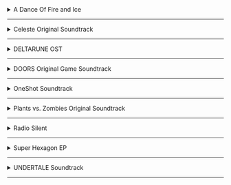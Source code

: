 <!-- files -->
<details>
    <hr />
    <summary>A Dance Of Fire and Ice</summary>
    <a
        class="link"
        href="A%20Dance%20Of%20Fire%20and%20Ice%2FA%20Dance%20Of%20Fire%20And%20Ice.jpg"
        >A Dance Of Fire And Ice.jpg</a
    ><br />
    <a
        class="link"
        href="A%20Dance%20Of%20Fire%20and%20Ice%2FA%20Dance%20of%20Fire%20and%20Ice.flac"
        >A Dance of Fire and Ice.flac</a
    ><br />
    <a class="link" href="A%20Dance%20Of%20Fire%20and%20Ice%2FOffbeats.flac"
        >Offbeats.flac</a
    ><br />
    <a
        class="link"
        href="A%20Dance%20Of%20Fire%20and%20Ice%2FThe%20Wind-Up.flac"
        >The Wind-Up.flac</a
    ><br />
    <a
        class="link"
        href="A%20Dance%20Of%20Fire%20and%20Ice%2FLove%20Letters.flac"
        >Love Letters.flac</a
    ><br />
    <a
        class="link"
        href="A%20Dance%20Of%20Fire%20and%20Ice%2FThe%20Midnight%20Train.flac"
        >The Midnight Train.flac</a
    ><br />
    <a class="link" href="A%20Dance%20Of%20Fire%20and%20Ice%2FPulse.flac"
        >Pulse.flac</a
    ><br />
    <a
        class="link"
        href="A%20Dance%20Of%20Fire%20and%20Ice%2FThanks%20For%20Playing%20My%20Game.flac"
        >Thanks For Playing My Game.flac</a
    ><br />
    <a
        class="link"
        href="A%20Dance%20Of%20Fire%20and%20Ice%2FSpin%202%20Win.flac"
        >Spin 2 Win.flac</a
    ><br />
    <a
        class="link"
        href="A%20Dance%20Of%20Fire%20and%20Ice%2FJungle%20City.flac"
        >Jungle City.flac</a
    ><br />
    <a
        class="link"
        href="A%20Dance%20Of%20Fire%20and%20Ice%2FButterfly%20Planet.flac"
        >Butterfly Planet.flac</a
    ><br />
    <a
        class="link"
        href="A%20Dance%20Of%20Fire%20and%20Ice%2FArtificial%20Chariot.flac"
        >Artificial Chariot.flac</a
    ><br />
    <a
        class="link"
        href="A%20Dance%20Of%20Fire%20and%20Ice%2FThird%20Wave%20Flip-Flop.flac"
        >Third Wave Flip-Flop.flac</a
    ><br />
    <a
        class="link"
        href="A%20Dance%20Of%20Fire%20and%20Ice%2FOne%20forgotten%20night.flac"
        >One forgotten night.flac</a
    ><br />
    <a
        class="link"
        href="A%20Dance%20Of%20Fire%20and%20Ice%2FBonus%20-%20A%20Dance%20of%20Fire%20and%20Ice%20%5BRabbit%20ver.%5D.flac"
        >Bonus - A Dance of Fire and Ice [Rabbit ver.].flac</a
    ><br />
    <a
        class="link"
        href="A%20Dance%20Of%20Fire%20and%20Ice%2FBonus%20-%20A%20Dance%20of%20Fire%20and%20Ice%20%5BSpooky%20ver.%5D.flac"
        >Bonus - A Dance of Fire and Ice [Spooky ver.].flac</a
    ><br />
    <a class="link" href="A%20Dance%20Of%20Fire%20and%20Ice%2FIt%20Go.flac"
        >It Go.flac</a
    ><br />
    <a class="link" href="A%20Dance%20Of%20Fire%20and%20Ice%2FLORELEI.flac"
        >LORELEI.flac</a
    ><br />
</details>
<hr />
<details>
    <hr />
    <summary>Celeste Original Soundtrack</summary>
    <a
        class="link"
        href="Celeste%20Original%20Soundtrack%2FCeleste%20Original%20Soundtrack.png"
        >Celeste Original Soundtrack.png</a
    ><br />
    <a class="link" href="Celeste%20Original%20Soundtrack%2FPrologue.mp3"
        >Prologue.mp3</a
    ><br />
    <a class="link" href="Celeste%20Original%20Soundtrack%2FFirst%20Steps.mp3"
        >First Steps.mp3</a
    ><br />
    <a class="link" href="Celeste%20Original%20Soundtrack%2FResurrections.mp3"
        >Resurrections.mp3</a
    ><br />
    <a class="link" href="Celeste%20Original%20Soundtrack%2FAwake.mp3"
        >Awake.mp3</a
    ><br />
    <a
        class="link"
        href="Celeste%20Original%20Soundtrack%2FPostcard%20from%20Celeste%20Mountain.mp3"
        >Postcard from Celeste Mountain.mp3</a
    ><br />
    <a class="link" href="Celeste%20Original%20Soundtrack%2FChecking%20In.mp3"
        >Checking In.mp3</a
    ><br />
    <a
        class="link"
        href="Celeste%20Original%20Soundtrack%2FSpirit%20of%20Hospitality.mp3"
        >Spirit of Hospitality.mp3</a
    ><br />
    <a
        class="link"
        href="Celeste%20Original%20Soundtrack%2FScattered%20and%20Lost.mp3"
        >Scattered and Lost.mp3</a
    ><br />
    <a class="link" href="Celeste%20Original%20Soundtrack%2FGolden.mp3"
        >Golden.mp3</a
    ><br />
    <a class="link" href="Celeste%20Original%20Soundtrack%2FAnxiety.mp3"
        >Anxiety.mp3</a
    ><br />
    <a
        class="link"
        href="Celeste%20Original%20Soundtrack%2FQuiet%20and%20Falling.mp3"
        >Quiet and Falling.mp3</a
    ><br />
    <a
        class="link"
        href="Celeste%20Original%20Soundtrack%2FIn%20the%20Mirror.mp3"
        >In the Mirror.mp3</a
    ><br />
    <a
        class="link"
        href="Celeste%20Original%20Soundtrack%2FMadeline%20and%20Theo.mp3"
        >Madeline and Theo.mp3</a
    ><br />
    <a class="link" href="Celeste%20Original%20Soundtrack%2FStarjump.mp3"
        >Starjump.mp3</a
    ><br />
    <a class="link" href="Celeste%20Original%20Soundtrack%2FReflection.mp3"
        >Reflection.mp3</a
    ><br />
    <a
        class="link"
        href="Celeste%20Original%20Soundtrack%2FConfronting%20Myself.mp3"
        >Confronting Myself.mp3</a
    ><br />
    <a class="link" href="Celeste%20Original%20Soundtrack%2FLittle%20Goth.mp3"
        >Little Goth.mp3</a
    ><br />
    <a
        class="link"
        href="Celeste%20Original%20Soundtrack%2FReach%20for%20the%20Summit.mp3"
        >Reach for the Summit.mp3</a
    ><br />
    <a class="link" href="Celeste%20Original%20Soundtrack%2FExhale.mp3"
        >Exhale.mp3</a
    ><br />
    <a
        class="link"
        href="Celeste%20Original%20Soundtrack%2FHeart%20of%20the%20Mountain.mp3"
        >Heart of the Mountain.mp3</a
    ><br />
    <a
        class="link"
        href="Celeste%20Original%20Soundtrack%2FMy%20Dearest%20Friends.mp3"
        >My Dearest Friends.mp3</a
    ><br />
</details>
<hr />
<details>
    <hr />
    <summary>DELTARUNE OST</summary>
    <details>
        <hr />
        <summary>Chapter 1</summary>
        <a
            class="link"
            href="DELTARUNE%20OST%2FChapter%201%2FDELTARUNE%20Chapter%201%20OST.png"
            >DELTARUNE Chapter 1 OST.png</a
        ><br />
        <a
            class="link"
            href="DELTARUNE%20OST%2FChapter%201%2FANOTHER%20HIM.flac"
            >ANOTHER HIM.flac</a
        ><br />
        <a class="link" href="DELTARUNE%20OST%2FChapter%201%2FBeginning.flac"
            >Beginning.flac</a
        ><br />
        <a class="link" href="DELTARUNE%20OST%2FChapter%201%2FSchool.flac"
            >School.flac</a
        ><br />
        <a class="link" href="DELTARUNE%20OST%2FChapter%201%2FSusie.flac"
            >Susie.flac</a
        ><br />
        <a class="link" href="DELTARUNE%20OST%2FChapter%201%2FThe%20Door.flac"
            >The Door.flac</a
        ><br />
        <a class="link" href="DELTARUNE%20OST%2FChapter%201%2FCliffs.flac"
            >Cliffs.flac</a
        ><br />
        <a class="link" href="DELTARUNE%20OST%2FChapter%201%2FThe%20Chase.flac"
            >The Chase.flac</a
        ><br />
        <a class="link" href="DELTARUNE%20OST%2FChapter%201%2FThe%20Legend.flac"
            >The Legend.flac</a
        ><br />
        <a class="link" href="DELTARUNE%20OST%2FChapter%201%2FLancer.flac"
            >Lancer.flac</a
        ><br />
        <a
            class="link"
            href="DELTARUNE%20OST%2FChapter%201%2FRude%20Buster.flac"
            >Rude Buster.flac</a
        ><br />
        <a class="link" href="DELTARUNE%20OST%2FChapter%201%2FEmpty%20Town.flac"
            >Empty Town.flac</a
        ><br />
        <a
            class="link"
            href="DELTARUNE%20OST%2FChapter%201%2FWeird%20Birds.flac"
            >Weird Birds.flac</a
        ><br />
        <a
            class="link"
            href="DELTARUNE%20OST%2FChapter%201%2FField%20of%20Hopes%20and%20Dreams.flac"
            >Field of Hopes and Dreams.flac</a
        ><br />
        <a
            class="link"
            href="DELTARUNE%20OST%2FChapter%201%2FFanfare%20(from%20Rose%20of%20Winter).flac"
            >Fanfare (from Rose of Winter).flac</a
        ><br />
        <a class="link" href="DELTARUNE%20OST%2FChapter%201%2FLantern.flac"
            >Lantern.flac</a
        ><br />
        <a
            class="link"
            href="DELTARUNE%20OST%2FChapter%201%2FI'm%20Very%20Bad.flac"
            >I'm Very Bad.flac</a
        ><br />
        <a
            class="link"
            href="DELTARUNE%20OST%2FChapter%201%2FChecker%20Dance.flac"
            >Checker Dance.flac</a
        ><br />
        <a
            class="link"
            href="DELTARUNE%20OST%2FChapter%201%2FQuiet%20Autumn.flac"
            >Quiet Autumn.flac</a
        ><br />
        <a
            class="link"
            href="DELTARUNE%20OST%2FChapter%201%2FScarlet%20Forest.flac"
            >Scarlet Forest.flac</a
        ><br />
        <a
            class="link"
            href="DELTARUNE%20OST%2FChapter%201%2FThrash%20Machine.flac"
            >Thrash Machine.flac</a
        ><br />
        <a class="link" href="DELTARUNE%20OST%2FChapter%201%2FVs.%20Lancer.flac"
            >Vs. Lancer.flac</a
        ><br />
        <a class="link" href="DELTARUNE%20OST%2FChapter%201%2FBasement.flac"
            >Basement.flac</a
        ><br />
        <a
            class="link"
            href="DELTARUNE%20OST%2FChapter%201%2FImminent%20Death.flac"
            >Imminent Death.flac</a
        ><br />
        <a class="link" href="DELTARUNE%20OST%2FChapter%201%2FVs.%20Susie.flac"
            >Vs. Susie.flac</a
        ><br />
        <a
            class="link"
            href="DELTARUNE%20OST%2FChapter%201%2FCard%20Castle.flac"
            >Card Castle.flac</a
        ><br />
        <a
            class="link"
            href="DELTARUNE%20OST%2FChapter%201%2FRouxls%20Kaard.flac"
            >Rouxls Kaard.flac</a
        ><br />
        <a class="link" href="DELTARUNE%20OST%2FChapter%201%2FApril%202012.flac"
            >April 2012.flac</a
        ><br />
        <a class="link" href="DELTARUNE%20OST%2FChapter%201%2FHip%20Shop.flac"
            >Hip Shop.flac</a
        ><br />
        <a class="link" href="DELTARUNE%20OST%2FChapter%201%2FGallery.flac"
            >Gallery.flac</a
        ><br />
        <a class="link" href="DELTARUNE%20OST%2FChapter%201%2FChaos%20King.flac"
            >Chaos King.flac</a
        ><br />
        <a
            class="link"
            href="DELTARUNE%20OST%2FChapter%201%2FDarkness%20Falls.flac"
            >Darkness Falls.flac</a
        ><br />
        <a class="link" href="DELTARUNE%20OST%2FChapter%201%2FThe%20Circus.flac"
            >The Circus.flac</a
        ><br />
        <a
            class="link"
            href="DELTARUNE%20OST%2FChapter%201%2FTHE%20WORLD%20REVOLVING.flac"
            >THE WORLD REVOLVING.flac</a
        ><br />
        <a class="link" href="DELTARUNE%20OST%2FChapter%201%2FFriendship.flac"
            >Friendship.flac</a
        ><br />
        <a class="link" href="DELTARUNE%20OST%2FChapter%201%2FTHE%20HOLY.flac"
            >THE HOLY.flac</a
        ><br />
        <a class="link" href="DELTARUNE%20OST%2FChapter%201%2FYour%20Power.flac"
            >Your Power.flac</a
        ><br />
        <a
            class="link"
            href="DELTARUNE%20OST%2FChapter%201%2FA%20Town%20Called%20Hometown.flac"
            >A Town Called Hometown.flac</a
        ><br />
        <a
            class="link"
            href="DELTARUNE%20OST%2FChapter%201%2FYou%20Can%20Always%20Come%20Home.flac"
            >You Can Always Come Home.flac</a
        ><br />
        <a
            class="link"
            href="DELTARUNE%20OST%2FChapter%201%2FDon't%20Forget.flac"
            >Don't Forget.flac</a
        ><br />
        <a
            class="link"
            href="DELTARUNE%20OST%2FChapter%201%2FBefore%20the%20Story.flac"
            >Before the Story.flac</a
        ><br />
    </details>
    <hr />
    <details>
        <hr />
        <summary>Chapter 2</summary>
        <a
            class="link"
            href="DELTARUNE%20OST%2FChapter%202%2FDELTARUNE%20Chapter%202%20OST.png"
            >DELTARUNE Chapter 2 OST.png</a
        ><br />
        <a class="link" href="DELTARUNE%20OST%2FChapter%202%2FFaint%20Glow.flac"
            >Faint Glow.flac</a
        ><br />
        <a
            class="link"
            href="DELTARUNE%20OST%2FChapter%202%2FGirl%20Next%20Door.flac"
            >Girl Next Door.flac</a
        ><br />
        <a
            class="link"
            href="DELTARUNE%20OST%2FChapter%202%2FMy%20Castle%20Town.flac"
            >My Castle Town.flac</a
        ><br />
        <a
            class="link"
            href="DELTARUNE%20OST%2FChapter%202%2FOhhhhohohoho!.flac"
            >Ohhhhohohoho!.flac</a
        ><br />
        <a class="link" href="DELTARUNE%20OST%2FChapter%202%2FQueen.flac"
            >Queen.flac</a
        ><br />
        <a
            class="link"
            href="DELTARUNE%20OST%2FChapter%202%2FA%20CYBER'S%20WORLD%3F.flac"
            >A CYBER'S WORLD?.flac</a
        ><br />
        <a
            class="link"
            href="DELTARUNE%20OST%2FChapter%202%2FA%20Simple%20Diversion.flac"
            >A Simple Diversion.flac</a
        ><br />
        <a
            class="link"
            href="DELTARUNE%20OST%2FChapter%202%2FAlmost%20To%20The%20Guys!.flac"
            >Almost To The Guys!.flac</a
        ><br />
        <a class="link" href="DELTARUNE%20OST%2FChapter%202%2FCool%20Beat.flac"
            >Cool Beat.flac</a
        ><br />
        <a
            class="link"
            href="DELTARUNE%20OST%2FChapter%202%2FWhen%20I%20Get%20Mad%20I%20Dance%20Like%20This.flac"
            >When I Get Mad I Dance Like This.flac</a
        ><br />
        <a
            class="link"
            href="DELTARUNE%20OST%2FChapter%202%2FCyber%20Battle%20(Solo).flac"
            >Cyber Battle (Solo).flac</a
        ><br />
        <a
            class="link"
            href="DELTARUNE%20OST%2FChapter%202%2FWhen%20I%20Get%20Happy%20I%20Dance%20Like%20This.flac"
            >When I Get Happy I Dance Like This.flac</a
        ><br />
        <a
            class="link"
            href="DELTARUNE%20OST%2FChapter%202%2FSound%20Studio.flac"
            >Sound Studio.flac</a
        ><br />
        <a class="link" href="DELTARUNE%20OST%2FChapter%202%2FBerdly.flac"
            >Berdly.flac</a
        ><br />
        <a class="link" href="DELTARUNE%20OST%2FChapter%202%2FSmart%20Race.flac"
            >Smart Race.flac</a
        ><br />
        <a
            class="link"
            href="DELTARUNE%20OST%2FChapter%202%2FFaint%20Courage%20(Game%20Over).flac"
            >Faint Courage (Game Over).flac</a
        ><br />
        <a
            class="link"
            href="DELTARUNE%20OST%2FChapter%202%2FWELCOME%20TO%20THE%20CITY.flac"
            >WELCOME TO THE CITY.flac</a
        ><br />
        <a
            class="link"
            href="DELTARUNE%20OST%2FChapter%202%2FMini%20Studio.flac"
            >Mini Studio.flac</a
        ><br />
        <a
            class="link"
            href="DELTARUNE%20OST%2FChapter%202%2FHoliday%20Studio.flac"
            >Holiday Studio.flac</a
        ><br />
        <a
            class="link"
            href="DELTARUNE%20OST%2FChapter%202%2FCool%20Mixtape.flac"
            >Cool Mixtape.flac</a
        ><br />
        <a
            class="link"
            href="DELTARUNE%20OST%2FChapter%202%2FHEY%20EVERY%20%20%20%20!.flac"
            >HEY EVERY !.flac</a
        ><br />
        <a class="link" href="DELTARUNE%20OST%2FChapter%202%2FSpamton.flac"
            >Spamton.flac</a
        ><br />
        <a
            class="link"
            href="DELTARUNE%20OST%2FChapter%202%2FNOW'S%20YOUR%20CHANCE%20TO%20BE%20A.flac"
            >NOW'S YOUR CHANCE TO BE A.flac</a
        ><br />
        <a
            class="link"
            href="DELTARUNE%20OST%2FChapter%202%2FElegant%20Entrance.flac"
            >Elegant Entrance.flac</a
        ><br />
        <a
            class="link"
            href="DELTARUNE%20OST%2FChapter%202%2FBluebird%20of%20Misfortune.flac"
            >Bluebird of Misfortune.flac</a
        ><br />
        <a
            class="link"
            href="DELTARUNE%20OST%2FChapter%202%2FPandora%20Palace.flac"
            >Pandora Palace.flac</a
        ><br />
        <a class="link" href="DELTARUNE%20OST%2FChapter%202%2FKEYGEN.flac"
            >KEYGEN.flac</a
        ><br />
        <a
            class="link"
            href="DELTARUNE%20OST%2FChapter%202%2FAcid%20Tunnel%20of%20Love.flac"
            >Acid Tunnel of Love.flac</a
        ><br />
        <a
            class="link"
            href="DELTARUNE%20OST%2FChapter%202%2FIt's%20Pronounced%20%22Rules%22.flac"
            >It's Pronounced "Rules".flac</a
        ><br />
        <a class="link" href="DELTARUNE%20OST%2FChapter%202%2FLost%20Girl.flac"
            >Lost Girl.flac</a
        ><br />
        <a
            class="link"
            href="DELTARUNE%20OST%2FChapter%202%2FFerris%20Wheel.flac"
            >Ferris Wheel.flac</a
        ><br />
        <a
            class="link"
            href="DELTARUNE%20OST%2FChapter%202%2FAttack%20of%20the%20Killer%20Queen.flac"
            >Attack of the Killer Queen.flac</a
        ><br />
        <a class="link" href="DELTARUNE%20OST%2FChapter%202%2FGiga%20Size.flac"
            >Giga Size.flac</a
        ><br />
        <a
            class="link"
            href="DELTARUNE%20OST%2FChapter%202%2FPowers%20Combined.flac"
            >Powers Combined.flac</a
        ><br />
        <a
            class="link"
            href="DELTARUNE%20OST%2FChapter%202%2FKnock%20You%20Down%20!!.flac"
            >Knock You Down !!.flac</a
        ><br />
        <a
            class="link"
            href="DELTARUNE%20OST%2FChapter%202%2FThe%20Dark%20Truth.flac"
            >The Dark Truth.flac</a
        ><br />
        <a
            class="link"
            href="DELTARUNE%20OST%2FChapter%202%2FDigital%20Roots.flac"
            >Digital Roots.flac</a
        ><br />
        <a
            class="link"
            href="DELTARUNE%20OST%2FChapter%202%2FDeal%20Gone%20Wrong.flac"
            >Deal Gone Wrong.flac</a
        ><br />
        <a class="link" href="DELTARUNE%20OST%2FChapter%202%2FBIG%20SHOT.flac"
            >BIG SHOT.flac</a
        ><br />
        <a
            class="link"
            href="DELTARUNE%20OST%2FChapter%202%2FA%20Real%20Boy!.flac"
            >A Real Boy!.flac</a
        ><br />
        <a class="link" href="DELTARUNE%20OST%2FChapter%202%2FDialtone.flac"
            >Dialtone.flac</a
        ><br />
        <a class="link" href="DELTARUNE%20OST%2FChapter%202%2Fsans..flac"
            >sans..flac</a
        ><br />
        <a
            class="link"
            href="DELTARUNE%20OST%2FChapter%202%2FChill%20Jailbreak%20Alarm%20To%20Study%20And%20Relax%20To.flac"
            >Chill Jailbreak Alarm To Study And Relax To.flac</a
        ><br />
        <a
            class="link"
            href="DELTARUNE%20OST%2FChapter%202%2FYou%20Can%20Always%20Come%20Home.flac"
            >You Can Always Come Home.flac</a
        ><br />
        <a
            class="link"
            href="DELTARUNE%20OST%2FChapter%202%2FUntil%20Next%20Time.flac"
            >Until Next Time.flac</a
        ><br />
        <a
            class="link"
            href="DELTARUNE%20OST%2FChapter%202%2FBefore%20The%20Story.flac"
            >Before The Story.flac</a
        ><br />
        <a
            class="link"
            href="DELTARUNE%20OST%2FChapter%202%2FBerdly%20(Rejected%20Concept).flac"
            >Berdly (Rejected Concept).flac</a
        ><br />
    </details>
    <hr />
</details>
<hr />
<details>
    <hr />
    <summary>DOORS Original Game Soundtrack</summary>
    <details>
        <hr />
        <summary>Volume 1</summary>
        <a
            class="link"
            href="DOORS%20Original%20Game%20Soundtrack%2FVolume%201%2FDOORS%20(Original%20Game%20Soundtrack)%2C%20Vol.%201.png"
            >DOORS (Original Game Soundtrack), Vol. 1.png</a
        ><br />
        <a
            class="link"
            href="DOORS%20Original%20Game%20Soundtrack%2FVolume%201%2FDawn%20Of%20The%20Doors.mp3"
            >Dawn Of The Doors.mp3</a
        ><br />
        <a
            class="link"
            href="DOORS%20Original%20Game%20Soundtrack%2FVolume%201%2FElevator%20Jam.mp3"
            >Elevator Jam.mp3</a
        ><br />
        <a
            class="link"
            href="DOORS%20Original%20Game%20Soundtrack%2FVolume%201%2FGuiding%20Light.mp3"
            >Guiding Light.mp3</a
        ><br />
        <a
            class="link"
            href="DOORS%20Original%20Game%20Soundtrack%2FVolume%201%2FHere%20I%20Come.mp3"
            >Here I Come.mp3</a
        ><br />
        <a
            class="link"
            href="DOORS%20Original%20Game%20Soundtrack%2FVolume%201%2FUnhinged.mp3"
            >Unhinged.mp3</a
        ><br />
    </details>
    <hr />
    <details>
        <hr />
        <summary>Volume 2</summary>
        <a
            class="link"
            href="DOORS%20Original%20Game%20Soundtrack%2FVolume%202%2FDOORS%20(Original%20Game%20Soundtrack)%2C%20Vol.%202.png"
            >DOORS (Original Game Soundtrack), Vol. 2.png</a
        ><br />
        <a
            class="link"
            href="DOORS%20Original%20Game%20Soundtrack%2FVolume%202%2FTrailer%20Theme%20Remix.mp3"
            >Trailer Theme Remix.mp3</a
        ><br />
        <a
            class="link"
            href="DOORS%20Original%20Game%20Soundtrack%2FVolume%202%2FElevator%20Jam%20Remix.mp3"
            >Elevator Jam Remix.mp3</a
        ><br />
        <a
            class="link"
            href="DOORS%20Original%20Game%20Soundtrack%2FVolume%202%2FCurious%20Light.mp3"
            >Curious Light.mp3</a
        ><br />
        <a
            class="link"
            href="DOORS%20Original%20Game%20Soundtrack%2FVolume%202%2FJeff's%20Jingle.mp3"
            >Jeff's Jingle.mp3</a
        ><br />
        <a
            class="link"
            href="DOORS%20Original%20Game%20Soundtrack%2FVolume%202%2FUnhinged%20II.mp3"
            >Unhinged II.mp3</a
        ><br />
        <a
            class="link"
            href="DOORS%20Original%20Game%20Soundtrack%2FVolume%202%2FElevator%20Jammed.mp3"
            >Elevator Jammed.mp3</a
        ><br />
    </details>
    <hr />
    <details>
        <hr />
        <summary>Volume 3</summary>
        <a
            class="link"
            href="DOORS%20Original%20Game%20Soundtrack%2FVolume%203%2FDOORS%20(Original%20Game%20Soundtrack)%2C%20Vol.%203.png"
            >DOORS (Original Game Soundtrack), Vol. 3.png</a
        ><br />
        <a
            class="link"
            href="DOORS%20Original%20Game%20Soundtrack%2FVolume%203%2FDusk%20Of%20The%20Doors.mp3"
            >Dusk Of The Doors.mp3</a
        ><br />
        <a
            class="link"
            href="DOORS%20Original%20Game%20Soundtrack%2FVolume%203%2FJeffs%20Jingle%20Remix.mp3"
            >Jeffs Jingle Remix.mp3</a
        ><br />
        <a
            class="link"
            href="DOORS%20Original%20Game%20Soundtrack%2FVolume%203%2FMake%20Haste.mp3"
            >Make Haste.mp3</a
        ><br />
        <a
            class="link"
            href="DOORS%20Original%20Game%20Soundtrack%2FVolume%203%2FSeek%20Merch%20Trailer%20Theme.mp3"
            >Seek Merch Trailer Theme.mp3</a
        ><br />
        <a
            class="link"
            href="DOORS%20Original%20Game%20Soundtrack%2FVolume%203%2FElevator%20Jam%20(Retro%20Mode).mp3"
            >Elevator Jam (Retro Mode).mp3</a
        ><br />
        <a
            class="link"
            href="DOORS%20Original%20Game%20Soundtrack%2FVolume%203%2FElevator%20Jam%20(April%20Fools).mp3"
            >Elevator Jam (April Fools).mp3</a
        ><br />
    </details>
    <hr />
</details>
<hr />
<details>
    <hr />
    <summary>OneShot Soundtrack</summary>
    <details>
        <hr />
        <summary>Solstice</summary>
        <a
            class="link"
            href="OneShot%20Soundtrack%2FSolstice%2FHappily%20Ever%20After.jpg"
            >Happily Ever After.jpg</a
        ><br />
        <a
            class="link"
            href="OneShot%20Soundtrack%2FSolstice%2FOneShot%20Solstice%20Soundtrack.png"
            >OneShot Solstice Soundtrack.png</a
        ><br />
        <a class="link" href="OneShot%20Soundtrack%2FSolstice%2FPrelude.flac"
            >Prelude.flac</a
        ><br />
        <a
            class="link"
            href="OneShot%20Soundtrack%2FSolstice%2FDeep%20Mines.flac"
            >Deep Mines.flac</a
        ><br />
        <a class="link" href="OneShot%20Soundtrack%2FSolstice%2FVestige.flac"
            >Vestige.flac</a
        ><br />
        <a
            class="link"
            href="OneShot%20Soundtrack%2FSolstice%2FSonder%20(extended).flac"
            >Sonder (extended).flac</a
        ><br />
        <a
            class="link"
            href="OneShot%20Soundtrack%2FSolstice%2FOut%20of%20Protocol.flac"
            >Out of Protocol.flac</a
        ><br />
        <a class="link" href="OneShot%20Soundtrack%2FSolstice%2FPanic.flac"
            >Panic.flac</a
        ><br />
        <a class="link" href="OneShot%20Soundtrack%2FSolstice%2FCollapse.flac"
            >Collapse.flac</a
        ><br />
        <a
            class="link"
            href="OneShot%20Soundtrack%2FSolstice%2FNavigate%20(extended).flac"
            >Navigate (extended).flac</a
        ><br />
        <a
            class="link"
            href="OneShot%20Soundtrack%2FSolstice%2FThe%20FIrst%20Universe.flac"
            >The FIrst Universe.flac</a
        ><br />
        <a class="link" href="OneShot%20Soundtrack%2FSolstice%2FAviator.flac"
            >Aviator.flac</a
        ><br />
        <a
            class="link"
            href="OneShot%20Soundtrack%2FSolstice%2FEleventh%20Hour.flac"
            >Eleventh Hour.flac</a
        ><br />
        <a class="link" href="OneShot%20Soundtrack%2FSolstice%2FRue.flac"
            >Rue.flac</a
        ><br />
        <a
            class="link"
            href="OneShot%20Soundtrack%2FSolstice%2FThe%20Author.flac"
            >The Author.flac</a
        ><br />
        <a
            class="link"
            href="OneShot%20Soundtrack%2FSolstice%2FThe%20World%20Machine.flac"
            >The World Machine.flac</a
        ><br />
        <a class="link" href="OneShot%20Soundtrack%2FSolstice%2FEncounter.flac"
            >Encounter.flac</a
        ><br />
        <a class="link" href="OneShot%20Soundtrack%2FSolstice%2FSolstice.flac"
            >Solstice.flac</a
        ><br />
        <a class="link" href="OneShot%20Soundtrack%2FSolstice%2FSunrise.flac"
            >Sunrise.flac</a
        ><br />
        <a
            class="link"
            href="OneShot%20Soundtrack%2FSolstice%2FIn%20Memory.flac"
            >In Memory.flac</a
        ><br />
        <a class="link" href="OneShot%20Soundtrack%2FSolstice%2FEpilogue.flac"
            >Epilogue.flac</a
        ><br />
        <a class="link" href="OneShot%20Soundtrack%2FSolstice%2FHomesick.flac"
            >Homesick.flac</a
        ><br />
        <a class="link" href="OneShot%20Soundtrack%2FSolstice%2FInventory.flac"
            >Inventory.flac</a
        ><br />
        <a
            class="link"
            href="OneShot%20Soundtrack%2FSolstice%2FSimpler%20Secrets.flac"
            >Simpler Secrets.flac</a
        ><br />
        <a
            class="link"
            href="OneShot%20Soundtrack%2FSolstice%2FFirst%20Flight.flac"
            >First Flight.flac</a
        ><br />
        <a
            class="link"
            href="OneShot%20Soundtrack%2FSolstice%2FThe%20Simulation.flac"
            >The Simulation.flac</a
        ><br />
        <a
            class="link"
            href="OneShot%20Soundtrack%2FSolstice%2FGhost%20in%20the%20Machine.flac"
            >Ghost in the Machine.flac</a
        ><br />
        <a
            class="link"
            href="OneShot%20Soundtrack%2FSolstice%2FHappily%20Ever%20After.flac"
            >Happily Ever After.flac</a
        ><br />
        <a
            class="link"
            href="OneShot%20Soundtrack%2FSolstice%2FNiko's%20Theme.flac"
            >Niko's Theme.flac</a
        ><br />
    </details>
    <hr />
    <a
        class="link"
        href="OneShot%20Soundtrack%2FIT'S%20TIME%20TO%20FIGHT%20CRIME.jpg"
        >IT'S TIME TO FIGHT CRIME.jpg</a
    ><br />
    <a class="link" href="OneShot%20Soundtrack%2FOneShot%20Soundtrack.png"
        >OneShot Soundtrack.png</a
    ><br />
    <a class="link" href="OneShot%20Soundtrack%2FRam.jpg">Ram.jpg</a><br />
    <a class="link" href="OneShot%20Soundtrack%2FMy%20Burden%20Is%20Light.flac"
        >My Burden Is Light.flac</a
    ><br />
    <a class="link" href="OneShot%20Soundtrack%2FSomeplace%20I%20Know.flac"
        >Someplace I Know.flac</a
    ><br />
    <a class="link" href="OneShot%20Soundtrack%2FPuzzle%20Solved.flac"
        >Puzzle Solved.flac</a
    ><br />
    <a class="link" href="OneShot%20Soundtrack%2FPhosphor.flac">Phosphor.flac</a
    ><br />
    <a class="link" href="OneShot%20Soundtrack%2FThe%20Prophecy.flac"
        >The Prophecy.flac</a
    ><br />
    <a class="link" href="OneShot%20Soundtrack%2FAbandoned%20Factory.flac"
        >Abandoned Factory.flac</a
    ><br />
    <a class="link" href="OneShot%20Soundtrack%2FSilverpoint.flac"
        >Silverpoint.flac</a
    ><br />
    <a class="link" href="OneShot%20Soundtrack%2FA%20God's%20Machine.flac"
        >A God's Machine.flac</a
    ><br />
    <a class="link" href="OneShot%20Soundtrack%2FRowbot.flac">Rowbot.flac</a
    ><br />
    <a class="link" href="OneShot%20Soundtrack%2FGeothermal.flac"
        >Geothermal.flac</a
    ><br />
    <a class="link" href="OneShot%20Soundtrack%2FDistant.flac">Distant.flac</a
    ><br />
    <a class="link" href="OneShot%20Soundtrack%2FInto%20The%20Light.flac"
        >Into The Light.flac</a
    ><br />
    <a
        class="link"
        href="OneShot%20Soundtrack%2FSelf%20Contained%20Universe%20(Reprise).flac"
        >Self Contained Universe (Reprise).flac</a
    ><br />
    <a class="link" href="OneShot%20Soundtrack%2FNavigate.flac">Navigate.flac</a
    ><br />
    <a class="link" href="OneShot%20Soundtrack%2FTo%20Sleep.flac"
        >To Sleep.flac</a
    ><br />
    <a class="link" href="OneShot%20Soundtrack%2FTo%20Dream.flac"
        >To Dream.flac</a
    ><br />
    <a class="link" href="OneShot%20Soundtrack%2FFlooded%20Ruins.flac"
        >Flooded Ruins.flac</a
    ><br />
    <a class="link" href="OneShot%20Soundtrack%2FAlula.flac">Alula.flac</a
    ><br />
    <a
        class="link"
        href="OneShot%20Soundtrack%2FChildren%20of%20the%20Ruins.flac"
        >Children of the Ruins.flac</a
    ><br />
    <a class="link" href="OneShot%20Soundtrack%2FRam.flac">Ram.flac</a><br />
    <a class="link" href="OneShot%20Soundtrack%2FPretty%20Bad.flac"
        >Pretty Bad.flac</a
    ><br />
    <a class="link" href="OneShot%20Soundtrack%2FOn%20Little%20Cat%20Feet.flac"
        >On Little Cat Feet.flac</a
    ><br />
    <a class="link" href="OneShot%20Soundtrack%2FIndoors.flac">Indoors.flac</a
    ><br />
    <a class="link" href="OneShot%20Soundtrack%2FDark%20Stairwell.flac"
        >Dark Stairwell.flac</a
    ><br />
    <a class="link" href="OneShot%20Soundtrack%2FSonder.flac">Sonder.flac</a
    ><br />
    <a
        class="link"
        href="OneShot%20Soundtrack%2FPretty%20nice%20day%2C%20huh....flac"
        >Pretty nice day, huh....flac</a
    ><br />
    <a
        class="link"
        href="OneShot%20Soundtrack%2FOn%20Little%20Cat%20Feet%20(ground).flac"
        >On Little Cat Feet (ground).flac</a
    ><br />
    <a class="link" href="OneShot%20Soundtrack%2FLibrary%20Stroll.flac"
        >Library Stroll.flac</a
    ><br />
    <a class="link" href="OneShot%20Soundtrack%2FSimple%20Secrets.flac"
        >Simple Secrets.flac</a
    ><br />
    <a class="link" href="OneShot%20Soundtrack%2FFactory.flac">Factory.flac</a
    ><br />
    <a class="link" href="OneShot%20Soundtrack%2FLibrary%20Nap.flac"
        >Library Nap.flac</a
    ><br />
    <a class="link" href="OneShot%20Soundtrack%2FThe%20Tower.flac"
        >The Tower.flac</a
    ><br />
    <a class="link" href="OneShot%20Soundtrack%2FDistant%20water.flac"
        >Distant water.flac</a
    ><br />
    <a
        class="link"
        href="OneShot%20Soundtrack%2FNiko%20and%20the%20World%20Machine.flac"
        >Niko and the World Machine.flac</a
    ><br />
    <a class="link" href="OneShot%20Soundtrack%2FI'm%20Here.flac"
        >I'm Here.flac</a
    ><br />
    <a class="link" href="OneShot%20Soundtrack%2FPretty.flac">Pretty.flac</a
    ><br />
    <a class="link" href="OneShot%20Soundtrack%2FSun.flac">Sun.flac</a><br />
    <a
        class="link"
        href="OneShot%20Soundtrack%2FSelf%20Contained%20Universe.flac"
        >Self Contained Universe.flac</a
    ><br />
    <a class="link" href="OneShot%20Soundtrack%2FThanks%20For%20Everything.flac"
        >Thanks For Everything.flac</a
    ><br />
    <a class="link" href="OneShot%20Soundtrack%2FOneShot%20Trailer.flac"
        >OneShot Trailer.flac</a
    ><br />
    <a class="link" href="OneShot%20Soundtrack%2FCountdown.flac"
        >Countdown.flac</a
    ><br />
    <a
        class="link"
        href="OneShot%20Soundtrack%2FIT'S%20TIME%20TO%20FIGHT%20CRIME.flac"
        >IT'S TIME TO FIGHT CRIME.flac</a
    ><br />
</details>
<hr />
<details>
    <hr />
    <summary>Plants vs. Zombies Original Soundtrack</summary>
    <a
        class="link"
        href="Plants%20vs.%20Zombies%20Original%20Soundtrack%2FPlants%20vs.%20Zombies%20Original%20Soundtrack.png"
        >Plants vs. Zombies Original Soundtrack.png</a
    ><br />
    <a
        class="link"
        href="Plants%20vs.%20Zombies%20Original%20Soundtrack%2FCrazy%20Dave's%20Greeting.flac"
        >Crazy Dave's Greeting.flac</a
    ><br />
    <a
        class="link"
        href="Plants%20vs.%20Zombies%20Original%20Soundtrack%2FCrazy%20Dave%20(Intro%20Theme).flac"
        >Crazy Dave (Intro Theme).flac</a
    ><br />
    <a
        class="link"
        href="Plants%20vs.%20Zombies%20Original%20Soundtrack%2FChoose%20Your%20Seeds.flac"
        >Choose Your Seeds.flac</a
    ><br />
    <a
        class="link"
        href="Plants%20vs.%20Zombies%20Original%20Soundtrack%2FGrasswalk.flac"
        >Grasswalk.flac</a
    ><br />
    <a
        class="link"
        href="Plants%20vs.%20Zombies%20Original%20Soundtrack%2FLoonboon.flac"
        >Loonboon.flac</a
    ><br />
    <a
        class="link"
        href="Plants%20vs.%20Zombies%20Original%20Soundtrack%2FMoongrains.flac"
        >Moongrains.flac</a
    ><br />
    <a
        class="link"
        href="Plants%20vs.%20Zombies%20Original%20Soundtrack%2FZen%20Garden.flac"
        >Zen Garden.flac</a
    ><br />
    <a
        class="link"
        href="Plants%20vs.%20Zombies%20Original%20Soundtrack%2FWatery%20Graves%20(slow).flac"
        >Watery Graves (slow).flac</a
    ><br />
    <a
        class="link"
        href="Plants%20vs.%20Zombies%20Original%20Soundtrack%2FWatery%20Graves%20(fast).flac"
        >Watery Graves (fast).flac</a
    ><br />
    <a
        class="link"
        href="Plants%20vs.%20Zombies%20Original%20Soundtrack%2FUltimate%20Battle.flac"
        >Ultimate Battle.flac</a
    ><br />
    <a
        class="link"
        href="Plants%20vs.%20Zombies%20Original%20Soundtrack%2FRigor%20Mormist.flac"
        >Rigor Mormist.flac</a
    ><br />
    <a
        class="link"
        href="Plants%20vs.%20Zombies%20Original%20Soundtrack%2FCerebrawl.flac"
        >Cerebrawl.flac</a
    ><br />
    <a
        class="link"
        href="Plants%20vs.%20Zombies%20Original%20Soundtrack%2FGraze%20the%20Roof.flac"
        >Graze the Roof.flac</a
    ><br />
    <a
        class="link"
        href="Plants%20vs.%20Zombies%20Original%20Soundtrack%2FBrainiac%20Maniac.flac"
        >Brainiac Maniac.flac</a
    ><br />
    <a
        class="link"
        href="Plants%20vs.%20Zombies%20Original%20Soundtrack%2FZombies%20On%20Your%20Lawn.flac"
        >Zombies On Your Lawn.flac</a
    ><br />
    <a
        class="link"
        href="Plants%20vs.%20Zombies%20Original%20Soundtrack%2FZombotany%20(unreleased%20track).flac"
        >Zombotany (unreleased track).flac</a
    ><br />
    <a
        class="link"
        href="Plants%20vs.%20Zombies%20Original%20Soundtrack%2FUraniwa%20ni%20Zombies%20ga!.flac"
        >Uraniwa ni Zombies ga!.flac</a
    ><br />
    <a
        class="link"
        href="Plants%20vs.%20Zombies%20Original%20Soundtrack%2FCrazy%20Dave%20(in%20game).flac"
        >Crazy Dave (in game).flac</a
    ><br />
    <a
        class="link"
        href="Plants%20vs.%20Zombies%20Original%20Soundtrack%2FChoose%20Your%20Seeds%20(in%20game).flac"
        >Choose Your Seeds (in game).flac</a
    ><br />
    <a
        class="link"
        href="Plants%20vs.%20Zombies%20Original%20Soundtrack%2FGrasswalk%20(in%20game).flac"
        >Grasswalk (in game).flac</a
    ><br />
    <a
        class="link"
        href="Plants%20vs.%20Zombies%20Original%20Soundtrack%2FLoonboon%20(in%20game).flac"
        >Loonboon (in game).flac</a
    ><br />
    <a
        class="link"
        href="Plants%20vs.%20Zombies%20Original%20Soundtrack%2FMoongrains%20(in%20game).flac"
        >Moongrains (in game).flac</a
    ><br />
    <a
        class="link"
        href="Plants%20vs.%20Zombies%20Original%20Soundtrack%2FZen%20Garden%20(in%20game).flac"
        >Zen Garden (in game).flac</a
    ><br />
    <a
        class="link"
        href="Plants%20vs.%20Zombies%20Original%20Soundtrack%2FWatery%20Graves%20(in%20game).flac"
        >Watery Graves (in game).flac</a
    ><br />
    <a
        class="link"
        href="Plants%20vs.%20Zombies%20Original%20Soundtrack%2FUltimate%20Battle%20(in%20game).flac"
        >Ultimate Battle (in game).flac</a
    ><br />
    <a
        class="link"
        href="Plants%20vs.%20Zombies%20Original%20Soundtrack%2FRigor%20Mormist%20(in%20game).flac"
        >Rigor Mormist (in game).flac</a
    ><br />
    <a
        class="link"
        href="Plants%20vs.%20Zombies%20Original%20Soundtrack%2FCerebrawl%20(in%20game).flac"
        >Cerebrawl (in game).flac</a
    ><br />
    <a
        class="link"
        href="Plants%20vs.%20Zombies%20Original%20Soundtrack%2FGraze%20the%20Roof%20(in%20game).flac"
        >Graze the Roof (in game).flac</a
    ><br />
    <a
        class="link"
        href="Plants%20vs.%20Zombies%20Original%20Soundtrack%2FBrainiac%20Maniac%20(in%20game).flac"
        >Brainiac Maniac (in game).flac</a
    ><br />
</details>
<hr />
<details>
    <hr />
    <summary>Radio Silent</summary>
    <a class="link" href="Radio%20Silent%2FRadio%20Silent.png"
        >Radio Silent.png</a
    ><br />
    <a class="link" href="Radio%20Silent%2FRadio%20Silent.flac"
        >Radio Silent.flac</a
    ><br />
    <a class="link" href="Radio%20Silent%2FRadio%20Silent%20VIP.flac"
        >Radio Silent VIP.flac</a
    ><br />
</details>
<hr />
<details>
    <hr />
    <summary>Super Hexagon EP</summary>
    <a class="link" href="Super%20Hexagon%20EP%2FSuper%20Hexagon%20EP.jpg"
        >Super Hexagon EP.jpg</a
    ><br />
    <a class="link" href="Super%20Hexagon%20EP%2FCourtesy.flac">Courtesy.flac</a
    ><br />
    <a class="link" href="Super%20Hexagon%20EP%2FOtis.flac">Otis.flac</a><br />
    <a class="link" href="Super%20Hexagon%20EP%2FFocus.flac">Focus.flac</a
    ><br />
    <a class="link" href="Super%20Hexagon%20EP%2FFocusedest.flac"
        >Focusedest.flac</a
    ><br />
    <a class="link" href="Super%20Hexagon%20EP%2FFocus%20Finale.flac"
        >Focus Finale.flac</a
    ><br />
</details>
<hr />
<details>
    <hr />
    <summary>UNDERTALE Soundtrack</summary>
    <a class="link" href="UNDERTALE%20Soundtrack%2FUNDERTALE%20Soundtrack.png"
        >UNDERTALE Soundtrack.png</a
    ><br />
    <a class="link" href="UNDERTALE%20Soundtrack%2FOnce%20Upon%20A%20Time.mp3"
        >Once Upon A Time.mp3</a
    ><br />
    <a class="link" href="UNDERTALE%20Soundtrack%2FStart%20Menu.mp3"
        >Start Menu.mp3</a
    ><br />
    <a class="link" href="UNDERTALE%20Soundtrack%2FYour%20Best%20Friend.mp3"
        >Your Best Friend.mp3</a
    ><br />
    <a class="link" href="UNDERTALE%20Soundtrack%2FFallen%20Down.mp3"
        >Fallen Down.mp3</a
    ><br />
    <a class="link" href="UNDERTALE%20Soundtrack%2FRuins.mp3">Ruins.mp3</a
    ><br />
    <a
        class="link"
        href="UNDERTALE%20Soundtrack%2FUwa!!%20So%20Temperate%E2%99%AB.mp3"
        >Uwa!! So Temperate♫.mp3</a
    ><br />
    <a class="link" href="UNDERTALE%20Soundtrack%2FAnticipation.mp3"
        >Anticipation.mp3</a
    ><br />
    <a class="link" href="UNDERTALE%20Soundtrack%2FUnnecessary%20Tension.mp3"
        >Unnecessary Tension.mp3</a
    ><br />
    <a class="link" href="UNDERTALE%20Soundtrack%2FEnemy%20Approaching.mp3"
        >Enemy Approaching.mp3</a
    ><br />
    <a class="link" href="UNDERTALE%20Soundtrack%2FGhost%20Fight.mp3"
        >Ghost Fight.mp3</a
    ><br />
    <a class="link" href="UNDERTALE%20Soundtrack%2FDetermination.mp3"
        >Determination.mp3</a
    ><br />
    <a class="link" href="UNDERTALE%20Soundtrack%2FHome.mp3">Home.mp3</a><br />
    <a class="link" href="UNDERTALE%20Soundtrack%2FHome%20(Music%20Box).mp3"
        >Home (Music Box).mp3</a
    ><br />
    <a class="link" href="UNDERTALE%20Soundtrack%2FHeartache.mp3"
        >Heartache.mp3</a
    ><br />
    <a class="link" href="UNDERTALE%20Soundtrack%2Fsans.mp3">sans.mp3</a><br />
    <a class="link" href="UNDERTALE%20Soundtrack%2FNyeh%20Heh%20Heh!.mp3"
        >Nyeh Heh Heh!.mp3</a
    ><br />
    <a class="link" href="UNDERTALE%20Soundtrack%2FSnowy.mp3">Snowy.mp3</a
    ><br />
    <a
        class="link"
        href="UNDERTALE%20Soundtrack%2FUwa!!%20So%20Holiday%E2%99%AB.mp3"
        >Uwa!! So Holiday♫.mp3</a
    ><br />
    <a class="link" href="UNDERTALE%20Soundtrack%2FDogbass.mp3">Dogbass.mp3</a
    ><br />
    <a class="link" href="UNDERTALE%20Soundtrack%2FMysterious%20Place.mp3"
        >Mysterious Place.mp3</a
    ><br />
    <a class="link" href="UNDERTALE%20Soundtrack%2FDogsong.mp3">Dogsong.mp3</a
    ><br />
    <a class="link" href="UNDERTALE%20Soundtrack%2FSnowdin%20Town.mp3"
        >Snowdin Town.mp3</a
    ><br />
    <a class="link" href="UNDERTALE%20Soundtrack%2FShop.mp3">Shop.mp3</a><br />
    <a class="link" href="UNDERTALE%20Soundtrack%2FBonetrousle.mp3"
        >Bonetrousle.mp3</a
    ><br />
    <a class="link" href="UNDERTALE%20Soundtrack%2FDating%20Start!.mp3"
        >Dating Start!.mp3</a
    ><br />
    <a class="link" href="UNDERTALE%20Soundtrack%2FDating%20Tense!.mp3"
        >Dating Tense!.mp3</a
    ><br />
    <a class="link" href="UNDERTALE%20Soundtrack%2FDating%20Fight!.mp3"
        >Dating Fight!.mp3</a
    ><br />
    <a class="link" href="UNDERTALE%20Soundtrack%2FPremonition.mp3"
        >Premonition.mp3</a
    ><br />
    <a class="link" href="UNDERTALE%20Soundtrack%2FDanger%20Mystery.mp3"
        >Danger Mystery.mp3</a
    ><br />
    <a class="link" href="UNDERTALE%20Soundtrack%2FUndyne.mp3">Undyne.mp3</a
    ><br />
    <a class="link" href="UNDERTALE%20Soundtrack%2FWaterfall.mp3"
        >Waterfall.mp3</a
    ><br />
    <a class="link" href="UNDERTALE%20Soundtrack%2FRun!.mp3">Run!.mp3</a><br />
    <a class="link" href="UNDERTALE%20Soundtrack%2FQuiet%20Water.mp3"
        >Quiet Water.mp3</a
    ><br />
    <a class="link" href="UNDERTALE%20Soundtrack%2FMemory.mp3">Memory.mp3</a
    ><br />
    <a
        class="link"
        href="UNDERTALE%20Soundtrack%2FBird%20That%20Carries%20You%20Over%20A%20Disproportionately%20Small%20Gap.mp3"
        >Bird That Carries You Over A Disproportionately Small Gap.mp3</a
    ><br />
    <a class="link" href="UNDERTALE%20Soundtrack%2FDummy!.mp3">Dummy!.mp3</a
    ><br />
    <a class="link" href="UNDERTALE%20Soundtrack%2FPathetic%20House.mp3"
        >Pathetic House.mp3</a
    ><br />
    <a class="link" href="UNDERTALE%20Soundtrack%2FSpooktune.mp3"
        >Spooktune.mp3</a
    ><br />
    <a class="link" href="UNDERTALE%20Soundtrack%2FSpookwave.mp3"
        >Spookwave.mp3</a
    ><br />
    <a class="link" href="UNDERTALE%20Soundtrack%2FGhouliday.mp3"
        >Ghouliday.mp3</a
    ><br />
    <a class="link" href="UNDERTALE%20Soundtrack%2FChill.mp3">Chill.mp3</a
    ><br />
    <a class="link" href="UNDERTALE%20Soundtrack%2FThundersnail.mp3"
        >Thundersnail.mp3</a
    ><br />
    <a class="link" href="UNDERTALE%20Soundtrack%2FTemmie%20Village.mp3"
        >Temmie Village.mp3</a
    ><br />
    <a class="link" href="UNDERTALE%20Soundtrack%2FTem%20Shop.mp3"
        >Tem Shop.mp3</a
    ><br />
    <a class="link" href="UNDERTALE%20Soundtrack%2FNGAHHH!!.mp3">NGAHHH!!.mp3</a
    ><br />
    <a class="link" href="UNDERTALE%20Soundtrack%2FSpear%20of%20Justice.mp3"
        >Spear of Justice.mp3</a
    ><br />
    <a class="link" href="UNDERTALE%20Soundtrack%2FOoo.mp3">Ooo.mp3</a><br />
    <a class="link" href="UNDERTALE%20Soundtrack%2FAlphys.mp3">Alphys.mp3</a
    ><br />
    <a class="link" href="UNDERTALE%20Soundtrack%2FIt's%20Showtime!.mp3"
        >It's Showtime!.mp3</a
    ><br />
    <a class="link" href="UNDERTALE%20Soundtrack%2FMetal%20Crusher.mp3"
        >Metal Crusher.mp3</a
    ><br />
    <a class="link" href="UNDERTALE%20Soundtrack%2FAnother%20Medium.mp3"
        >Another Medium.mp3</a
    ><br />
    <a
        class="link"
        href="UNDERTALE%20Soundtrack%2FUwa!!%20So%20HEATS!!%E2%99%AB.mp3"
        >Uwa!! So HEATS!!♫.mp3</a
    ><br />
    <a class="link" href="UNDERTALE%20Soundtrack%2FStronger%20Monsters.mp3"
        >Stronger Monsters.mp3</a
    ><br />
    <a class="link" href="UNDERTALE%20Soundtrack%2FHotel.mp3">Hotel.mp3</a
    ><br />
    <a
        class="link"
        href="UNDERTALE%20Soundtrack%2FCan%20You%20Really%20Call%20This%20A%20Hotel%2C%20I%20Didn't%20Receive%20A%20Mint%20On%20My%20Pillow%20Or%20Anything.mp3"
        >Can You Really Call This A Hotel, I Didn't Receive A Mint On My Pillow
        Or Anything.mp3</a
    ><br />
    <a class="link" href="UNDERTALE%20Soundtrack%2FConfession.mp3"
        >Confession.mp3</a
    ><br />
    <a class="link" href="UNDERTALE%20Soundtrack%2FLive%20Report.mp3"
        >Live Report.mp3</a
    ><br />
    <a class="link" href="UNDERTALE%20Soundtrack%2FDeath%20Report.mp3"
        >Death Report.mp3</a
    ><br />
    <a class="link" href="UNDERTALE%20Soundtrack%2FSpider%20Dance.mp3"
        >Spider Dance.mp3</a
    ><br />
    <a class="link" href="UNDERTALE%20Soundtrack%2FWrong%20Enemy%20!-.mp3"
        >Wrong Enemy !-.mp3</a
    ><br />
    <a class="link" href="UNDERTALE%20Soundtrack%2FOh!%20One%20True%20Love.mp3"
        >Oh! One True Love.mp3</a
    ><br />
    <a class="link" href="UNDERTALE%20Soundtrack%2FOh!%20Dungeon.mp3"
        >Oh! Dungeon.mp3</a
    ><br />
    <a
        class="link"
        href="UNDERTALE%20Soundtrack%2FIt's%20Raining%20Somewhere%20Else.mp3"
        >It's Raining Somewhere Else.mp3</a
    ><br />
    <a class="link" href="UNDERTALE%20Soundtrack%2FCORE%20Approach.mp3"
        >CORE Approach.mp3</a
    ><br />
    <a class="link" href="UNDERTALE%20Soundtrack%2FCORE.mp3">CORE.mp3</a><br />
    <a class="link" href="UNDERTALE%20Soundtrack%2FLast%20Episode!.mp3"
        >Last Episode!.mp3</a
    ><br />
    <a class="link" href="UNDERTALE%20Soundtrack%2FOh%20My.mp3">Oh My.mp3</a
    ><br />
    <a class="link" href="UNDERTALE%20Soundtrack%2FDeath%20by%20Glamour.mp3"
        >Death by Glamour.mp3</a
    ><br />
    <a class="link" href="UNDERTALE%20Soundtrack%2FFor%20the%20Fans.mp3"
        >For the Fans.mp3</a
    ><br />
    <a class="link" href="UNDERTALE%20Soundtrack%2FLong%20Elevator.mp3"
        >Long Elevator.mp3</a
    ><br />
    <a class="link" href="UNDERTALE%20Soundtrack%2FUndertale.mp3"
        >Undertale.mp3</a
    ><br />
    <a
        class="link"
        href="UNDERTALE%20Soundtrack%2FSong%20That%20Might%20Play%20When%20You%20Fight%20Sans.mp3"
        >Song That Might Play When You Fight Sans.mp3</a
    ><br />
    <a class="link" href="UNDERTALE%20Soundtrack%2FThe%20Choice.mp3"
        >The Choice.mp3</a
    ><br />
    <a class="link" href="UNDERTALE%20Soundtrack%2FSmall%20Shock.mp3"
        >Small Shock.mp3</a
    ><br />
    <a class="link" href="UNDERTALE%20Soundtrack%2FBarrier.mp3">Barrier.mp3</a
    ><br />
    <a class="link" href="UNDERTALE%20Soundtrack%2FBergentr%C3%BCckung.mp3"
        >Bergentrückung.mp3</a
    ><br />
    <a class="link" href="UNDERTALE%20Soundtrack%2FASGORE.mp3">ASGORE.mp3</a
    ><br />
    <a class="link" href="UNDERTALE%20Soundtrack%2FYou%20Idiot.mp3"
        >You Idiot.mp3</a
    ><br />
    <a class="link" href="UNDERTALE%20Soundtrack%2FYour%20Best%20Nightmare.mp3"
        >Your Best Nightmare.mp3</a
    ><br />
    <a class="link" href="UNDERTALE%20Soundtrack%2FFinale.mp3">Finale.mp3</a
    ><br />
    <a class="link" href="UNDERTALE%20Soundtrack%2FAn%20Ending.mp3"
        >An Ending.mp3</a
    ><br />
    <a class="link" href="UNDERTALE%20Soundtrack%2FShe's%20Playing%20Piano.mp3"
        >She's Playing Piano.mp3</a
    ><br />
    <a class="link" href="UNDERTALE%20Soundtrack%2FHere%20We%20Are.mp3"
        >Here We Are.mp3</a
    ><br />
    <a class="link" href="UNDERTALE%20Soundtrack%2FAmalgam.mp3">Amalgam.mp3</a
    ><br />
    <a
        class="link"
        href="UNDERTALE%20Soundtrack%2FFallen%20Down%20(Reprise).mp3"
        >Fallen Down (Reprise).mp3</a
    ><br />
    <a class="link" href="UNDERTALE%20Soundtrack%2FDon't%20Give%20Up.mp3"
        >Don't Give Up.mp3</a
    ><br />
    <a class="link" href="UNDERTALE%20Soundtrack%2FHopes%20and%20Dreams.mp3"
        >Hopes and Dreams.mp3</a
    ><br />
    <a class="link" href="UNDERTALE%20Soundtrack%2FBurn%20in%20Despair!.mp3"
        >Burn in Despair!.mp3</a
    ><br />
    <a class="link" href="UNDERTALE%20Soundtrack%2FSAVE%20the%20World.mp3"
        >SAVE the World.mp3</a
    ><br />
    <a class="link" href="UNDERTALE%20Soundtrack%2FHis%20Theme.mp3"
        >His Theme.mp3</a
    ><br />
    <a class="link" href="UNDERTALE%20Soundtrack%2FFinal%20Power.mp3"
        >Final Power.mp3</a
    ><br />
    <a class="link" href="UNDERTALE%20Soundtrack%2FReunited.mp3">Reunited.mp3</a
    ><br />
    <a class="link" href="UNDERTALE%20Soundtrack%2FMenu%20(Full).mp3"
        >Menu (Full).mp3</a
    ><br />
    <a class="link" href="UNDERTALE%20Soundtrack%2FRespite.mp3">Respite.mp3</a
    ><br />
    <a
        class="link"
        href="UNDERTALE%20Soundtrack%2FBring%20It%20In%2C%20Guys!.mp3"
        >Bring It In, Guys!.mp3</a
    ><br />
    <a class="link" href="UNDERTALE%20Soundtrack%2FLast%20Goodbye.mp3"
        >Last Goodbye.mp3</a
    ><br />
    <a
        class="link"
        href="UNDERTALE%20Soundtrack%2FBut%20the%20Earth%20Refused%20to%20Die.mp3"
        >But the Earth Refused to Die.mp3</a
    ><br />
    <a
        class="link"
        href="UNDERTALE%20Soundtrack%2FBattle%20Against%20a%20True%20Hero.mp3"
        >Battle Against a True Hero.mp3</a
    ><br />
    <a class="link" href="UNDERTALE%20Soundtrack%2FPower%20of%20-NEO-.mp3"
        >Power of -NEO-.mp3</a
    ><br />
    <a class="link" href="UNDERTALE%20Soundtrack%2FMegalovania.mp3"
        >Megalovania.mp3</a
    ><br />
    <a class="link" href="UNDERTALE%20Soundtrack%2FGood%20Night.mp3"
        >Good Night.mp3</a
    ><br />
</details>
<hr />
<!-- files-end -->
